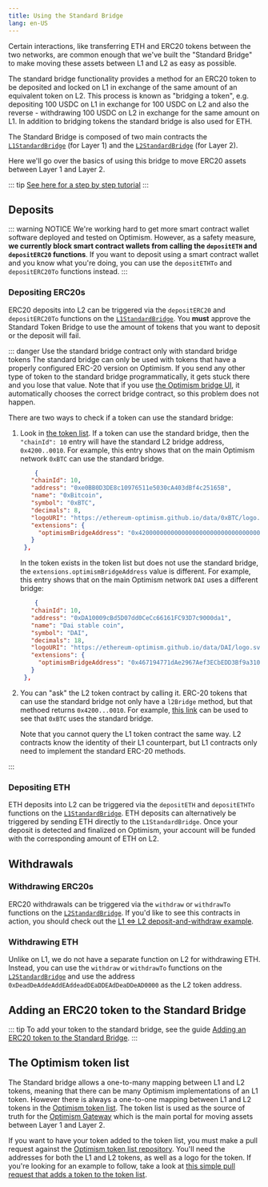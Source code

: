 ```yaml
---
title: Using the Standard Bridge
lang: en-US
---
```


Certain interactions, like transferring ETH and ERC20 tokens between the two networks, are common enough that we've built the "Standard Bridge" to make moving these assets between L1 and L2 as easy as possible.

The standard bridge functionality provides a method for an ERC20 token to be deposited and locked on L1 in exchange of the same amount of an equivalent token on L2. This process is known as "bridging a token", e.g. depositing 100 USDC on L1 in exchange for 100 USDC on L2 and also the reverse - withdrawing 100 USDC on L2 in exchange for the same amount on L1. In addition to bridging tokens the standard bridge is also used for ETH.

The Standard Bridge is composed of two main contracts the [`L1StandardBridge`](https://github.com/ethereum-optimism/optimism/blob/master/packages/contracts/contracts/L1/messaging/L1StandardBridge.sol) (for Layer 1) and the [`L2StandardBridge`](https://github.com/ethereum-optimism/optimism/blob/master/packages/contracts/contracts/L2/messaging/L2StandardBridge.sol) (for Layer 2).

Here we'll go over the basics of using this bridge to move ERC20 assets between Layer 1 and Layer 2.

::: tip 
[See here for a step by step tutorial](https://github.com/ethereum-optimism/optimism-tutorial/tree/main/cross-dom-bridge)
:::

## Deposits

::: warning NOTICE
We're working hard to get more smart contract wallet software deployed and tested on Optimism.
However, as a safety measure, **we currently block smart contract wallets from calling the `depositETH` and `depositERC20` functions**.
If you want to deposit using a smart contract wallet and you know what you're doing, you can use the `depositETHTo` and `depositERC20To` functions instead.
:::

### Depositing ERC20s

ERC20 deposits into L2 can be triggered via the `depositERC20` and `depositERC20To` functions on the [`L1StandardBridge`](https://github.com/ethereum-optimism/optimism/blob/develop/packages/contracts/contracts/L1/messaging/L1StandardBridge.sol).
You **must** approve the Standard Token Bridge to use the amount of tokens that you want to deposit or the deposit will fail.


::: danger Use the standard bridge contract only with standard bridge tokens
The standard bridge can only be used with tokens that have a properly configured ERC-20 version on Optimism.
If you send any other type of token to the standard bridge programmatically, it gets stuck there and you lose that value.
Note that if you use [the Optimism bridge UI](https://app.optimism.io/bridge), it automatically chooses the correct bridge contract, so this problem does not happen.

There are two ways to check if a token can use the standard bridge:

1. Look in [the token list](https://static.optimism.io/optimism.tokenlist.json). 
   If a token can use the standard bridge, then the `"chainId": 10` entry will have the standard L2 bridge address, `0x4200..0010`. For example, this entry shows that on the main Optimism network `0xBTC` can use the standard bridge.

   ```json
       {
      "chainId": 10,
      "address": "0xe0BB0D3DE8c10976511e5030cA403dBf4c25165B",
      "name": "0xBitcoin",
      "symbol": "0xBTC",
      "decimals": 8,
      "logoURI": "https://ethereum-optimism.github.io/data/0xBTC/logo.png",
      "extensions": {
        "optimismBridgeAddress": "0x4200000000000000000000000000000000000010"
      }
    },
   ```

   In the token exists in the token list but does not use the standard bridge, the `extensions.optimismBridgeAddress` value is different. For example, this entry shows that on the main Optimism network `DAI` uses a different bridge:

   ```json
       {
      "chainId": 10,
      "address": "0xDA10009cBd5D07dd0CeCc66161FC93D7c9000da1",
      "name": "Dai stable coin",
      "symbol": "DAI",
      "decimals": 18,
      "logoURI": "https://ethereum-optimism.github.io/data/DAI/logo.svg",
      "extensions": {
        "optimismBridgeAddress": "0x467194771dAe2967Aef3ECbEDD3Bf9a310C76C65"
      }
    },
   ```

1. You can "ask" the L2 token contract by calling it. 
   ERC-20 tokens that can use the standard bridge not only have a `l2Bridge` method, but that methoed returns `0x4200...0010`. 
   For example, [this link](https://optimistic.etherscan.io/address/0xe0bb0d3de8c10976511e5030ca403dbf4c25165b#readContract) can be used to see that `0xBTC` uses the standard bridge.

   Note that you cannot query the L1 token contract the same way.
   L2 contracts know the identity of their L1 counterpart, but L1 contracts only need to implement the standard ERC-20 methods.

:::


### Depositing ETH

ETH deposits into L2 can be triggered via the `depositETH` and `depositETHTo` functions on the [`L1StandardBridge`](https://github.com/ethereum-optimism/optimism/blob/develop/packages/contracts/contracts/L1/messaging/L1StandardBridge.sol).
ETH deposits can alternatively be triggered by sending ETH directly to the `L1StandardBridge`.
Once your deposit is detected and finalized on Optimism, your account will be funded with the corresponding amount of ETH on L2.

## Withdrawals

### Withdrawing ERC20s

ERC20 withdrawals can be triggered via the `withdraw` or `withdrawTo` functions on the [`L2StandardBridge`](https://github.com/ethereum-optimism/optimism/blob/develop/packages/contracts/contracts/L2/messaging/L2StandardBridge.sol).
If you'd like to see this contracts in action, you should check out the [L1 ⇔ L2 deposit-and-withdraw example](https://github.com/ethereum-optimism/optimism-tutorial/tree/main/cross-dom-bridge).

### Withdrawing ETH

Unlike on L1, we do not have a separate function on L2 for withdrawing ETH.
Instead, you can use the `withdraw` or `withdrawTo` functions on the [`L2StandardBridge`](https://github.com/ethereum-optimism/optimism/blob/develop/packages/contracts/contracts/L2/messaging/L2StandardBridge.sol) and use the address `0xDeadDeAddeAddEAddeadDEaDDEAdDeaDDeAD0000` as the L2 token address.

## Adding an ERC20 token to the Standard Bridge

::: tip
To add your token to the standard bridge, see the guide [Adding an ERC20 token to the Standard Bridge](../../guides/token-dev.md).
:::

## The Optimism token list

The Standard bridge allows a one-to-many mapping between L1 and L2 tokens, meaning that there can be many Optimism implementations of an L1 token.
However there is always a one-to-one mapping between L1 and L2 tokens in the [Optimism token list](https://github.com/ethereum-optimism/ethereum-optimism.github.io/blob/master/optimism.tokenlist.json).
The token list is used as the source of truth for the [Optimism Gateway](https://gateway.optimism.io) which is the main portal for moving assets between Layer 1 and Layer 2.

If you want to have your token added to the token list, you must make a pull request against the [Optimism token list repository](https://github.com/ethereum-optimism/ethereum-optimism.github.io#adding-a-token-to-the-list).
You'll need the addresses for both the L1 and L2 tokens, as well as a logo for the token.
If you're looking for an example to follow, take a look at [this simple pull request that adds a token to the token list](https://github.com/ethereum-optimism/ethereum-optimism.github.io/pull/43/files).
